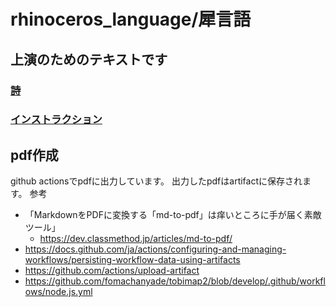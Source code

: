 # rhinoceros_language/犀言語
## 上演のためのテキストです
### [詩](./edit/poem.md)
### [インストラクション](./edit/poem.md)
## pdf作成
github actionsでpdfに出力しています。
出力したpdfはartifactに保存されます。
参考
- 「MarkdownをPDFに変換する「md-to-pdf」は痒いところに手が届く素敵ツール」
  - https://dev.classmethod.jp/articles/md-to-pdf/
- https://docs.github.com/ja/actions/configuring-and-managing-workflows/persisting-workflow-data-using-artifacts
- https://github.com/actions/upload-artifact
- https://github.com/fomachanyade/tobimap2/blob/develop/.github/workflows/node.js.yml
